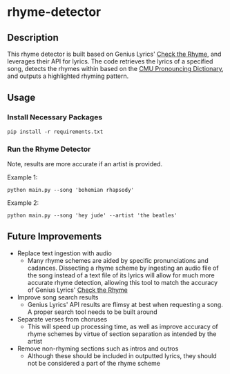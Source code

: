 # rhyme-detector

## Description
This rhyme detector is built based on Genius Lyrics' [Check the Rhyme](https://genius.com/shows/ctr), and leverages their API for lyrics. The code retrieves the lyrics of a specified song, detects the rhymes within based on the [CMU Pronouncing Dictionary](https://en.wikipedia.org/wiki/CMU_Pronouncing_Dictionary), and outputs a highlighted rhyming pattern.


## Usage
### Install Necessary Packages
```
pip install -r requirements.txt
```

### Run the Rhyme Detector
Note, results are more accurate if an artist is provided.

Example 1:
```
python main.py --song 'bohemian rhapsody'
```

Example 2:
```
python main.py --song 'hey jude' --artist 'the beatles'
```


## Future Improvements
* Replace text ingestion with audio
    * Many rhyme schemes are aided by specific pronunciations and cadances. Dissecting a rhyme scheme by ingesting an audio file of the song instead of a text file of its lyrics will allow for much more accurate rhyme detection, allowing this tool to match the accuracy of Genius Lyrics' [Check the Rhyme](https://genius.com/shows/ctr)
* Improve song search results
    * Genius Lyrics' API results are flimsy at best when requesting a song. A proper search tool needs to be built around 
* Separate verses from choruses
    * This will speed up processing time, as well as improve accuracy of rhyme schemes by virtue of section separation as intended by the artist
* Remove non-rhyming sections such as intros and outros
    * Although these should be included in outputted lyrics, they should not be considered a part of the rhyme scheme
